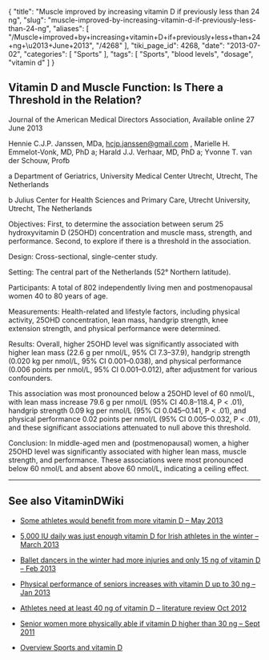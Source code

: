 {
    "title": "Muscle improved by increasing vitamin D if previously less than 24 ng",
    "slug": "muscle-improved-by-increasing-vitamin-d-if-previously-less-than-24-ng",
    "aliases": [
        "/Muscle+improved+by+increasing+vitamin+D+if+previously+less+than+24+ng+\u2013+June+2013",
        "/4268"
    ],
    "tiki_page_id": 4268,
    "date": "2013-07-02",
    "categories": [
        "Sports"
    ],
    "tags": [
        "Sports",
        "blood levels",
        "dosage",
        "vitamin d"
    ]
}


## Vitamin D and Muscle Function: Is There a Threshold in the Relation?

Journal of the American Medical Directors Association, Available online 27 June 2013

Hennie C.J.P. Janssen, MDa, hcjp.janssen@gmail.com ,     Marielle H. Emmelot-Vonk, MD, PhD a;     Harald J.J. Verhaar, MD, PhD a;     Yvonne T. van der Schouw, Profb

a Department of Geriatrics, University Medical Center Utrecht, Utrecht, The Netherlands

b Julius Center for Health Sciences and Primary Care, Utrecht University, Utrecht, The Netherlands

Objectives: First, to determine the association between serum 25 hydroxyvitamin D (25OHD) concentration and muscle mass, strength, and performance. Second, to explore if there is a threshold in the association.

Design: Cross-sectional, single-center study.

Setting: The central part of the Netherlands (52° Northern latitude).

Participants: A total of 802 independently living men and postmenopausal women 40 to 80 years of age.

Measurements: Health-related and lifestyle factors, including physical activity, 25OHD concentration, lean mass, handgrip strength, knee extension strength, and physical performance were determined.

Results: Overall, higher 25OHD level was significantly associated with higher lean mass (22.6 g per nmol/L, 95% CI 7.3–37.9), handgrip strength (0.020 kg per nmol/L, 95% CI 0.001–0.038), and physical performance (0.006 points per nmol/L, 95% CI 0.001–0.012), after adjustment for various confounders. 

This association was most pronounced below a 25OHD level of 60 nmol/L, with lean mass increase 79.6 g per nmol/L (95% CI 40.8–118.4, P < .01), handgrip strength 0.09 kg per nmol/L (95% CI 0.045–0.141, P < .01), and physical performance 0.02 points per nmol/L (95% CI 0.005–0.032, P < .01), and these significant associations attenuated to null above this threshold.

Conclusion: In middle-aged men and (postmenopausal) women, a higher 25OHD level was significantly associated with higher lean mass, muscle strength, and performance. These associations were most pronounced below 60 nmol/L and absent above 60 nmol/L, indicating a ceiling effect.

---

## See also VitaminDWiki

* [Some athletes would benefit from more vitamin D – May 2013](/posts/some-athletes-would-benefit-from-more-vitamin-d)

* [5,000 IU daily was just enough vitamin D for Irish athletes in the winter – March 2013](/posts/5000-iu-daily-was-just-enough-vitamin-d-for-irish-athletes-in-the-winter)

* [Ballet dancers in the winter had more injuries and only 15 ng of vitamin D – Feb 2013](/posts/ballet-dancers-in-the-winter-had-more-injuries-and-only-15-ng-of-vitamin-d)

* [Physical performance of seniors increases with vitamin D up to 30 ng – Jan 2013](/posts/physical-performance-of-seniors-increases-with-vitamin-d-up-to-30-ng)

* [Athletes need at least 40 ng of vitamin D – literature review Oct 2012](/posts/athletes-need-at-least-40-ng-of-vitamin-d-literature-review)

* [Senior women more physically able if vitamin D higher than 30 ng – Sept 2011](/tags/senior-women-more-physically-able-if-vitamin-d-higher-than-30-ng-sept-2011.html)

* [Overview Sports and vitamin D](/tags/overview-sports-and-vitamin-d.html)
